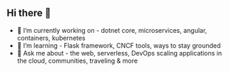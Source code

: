 ## Hi there 👋 
- 👀 I’m currently working on - dotnet core, microservices, angular, containers, kubernetes
- 🌱 I’m learning - Flask framework, CNCF tools, ways to stay grounded
- 💞️ Ask me about - the web, serverless, DevOps scaling applications in the cloud, communities, traveling & more
<!-- - 📫 How to reach me - Twitter @aashish_hatkar -->

<!--- DevOps, Containers  
ashuhatkar/ashuhatkar is a ✨ special ✨ repository because its `README.md` (this file) appears on your GitHub profile.
You can click the Preview link to take a look at your changes.
--->
